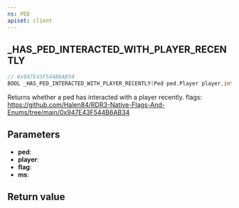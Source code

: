 ```yaml
---
ns: PED
apiset: client
---
```

## _HAS_PED_INTERACTED_WITH_PLAYER_RECENTLY

```c
// 0x947E43F544B6AB34
BOOL _HAS_PED_INTERACTED_WITH_PLAYER_RECENTLY(Ped ped,Player player,int flag,int ms);
```

Returns whether a ped has interacted with a player recently.
flags: https://github.com/Halen84/RDR3-Native-Flags-And-Enums/tree/main/0x947E43F544B6AB34

## Parameters
* **ped**:
* **player**:
* **flag**:
* **ms**:

## Return value